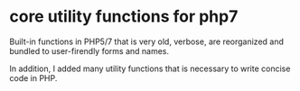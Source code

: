 # core utility functions for php7
Built-in functions in PHP5/7 that is very old, verbose, are reorganized and bundled to user-firendly forms and names. 

In addition, I added many utility functions that is necessary to write concise code in PHP.
